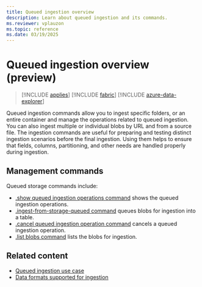```yaml
---
title: Queued ingestion overview
description: Learn about queued ingestion and its commands.
ms.reviewer: vplauzon
ms.topic: reference
ms.date: 03/19/2025
---
```

# Queued ingestion overview (preview)

> [!INCLUDE [applies](../../includes/applies-to-version/applies.md)] [!INCLUDE [fabric](../../includes/applies-to-version/fabric.md)] [!INCLUDE [azure-data-explorer](../../includes/applies-to-version/azure-data-explorer.md)]

Queued ingestion commands allow you to ingest specific folders, or an entire container and manage the operations related to queued ingestion. You can also ingest multiple or individual blobs by URL and from a source file. The ingestion commands are useful for preparing and testing distinct ingestion scenarios before the final ingestion. Using them helps to ensure that fields, columns, partitioning, and other needs are handled properly during ingestion.

## Management commands

Queued storage commands include:

* [.show queued ingestion operations command](show-queued-ingestion-operations.md) shows the queued ingestion operations.
* [.ingest-from-storage-queued command](ingest-from-storage-queued.md) queues blobs for ingestion into a table.
* [.cancel queued ingestion operation command](cancel-queued-ingestion-operation-command.md)
cancels a queued ingestion operation.
* [.list blobs command](list-blobs.md) lists the blobs for ingestion.

## Related content

* [Queued ingestion use case](queued-ingestion-use-case.md)
* [Data formats supported for ingestion](../../ingestion-supported-formats.md)
